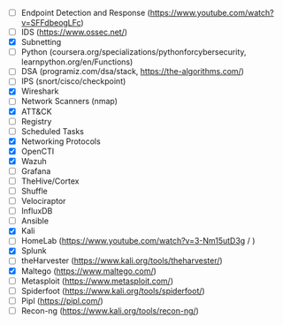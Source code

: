 - [ ] Endpoint Detection and Response (https://www.youtube.com/watch?v=SFFdbeogLFc)
- [ ] IDS (https://www.ossec.net/)
- [x] Subnetting
- [ ] Python (coursera.org/specializations/pythonforcybersecurity, learnpython.org/en/Functions)
- [ ] DSA (programiz.com/dsa/stack, https://the-algorithms.com/)
- [ ] IPS (snort/cisco/checkpoint)
- [x] Wireshark
- [ ] Network Scanners (nmap)
- [x] ATT&CK
- [ ] Registry
- [ ] Scheduled Tasks
- [x] Networking Protocols
- [x] OpenCTI
- [x] Wazuh
- [ ] Grafana
- [ ] TheHive/Cortex
- [ ] Shuffle
- [ ] Velociraptor
- [ ] InfluxDB
- [ ] Ansible
- [x] Kali
- [ ] HomeLab (https://www.youtube.com/watch?v=3-Nm15utD3g / )
- [x] Splunk
- [ ] theHarvester (https://www.kali.org/tools/theharvester/)
- [x] Maltego (https://www.maltego.com/)
- [ ] Metasploit (https://www.metasploit.com/)
- [ ] Spiderfoot (https://www.kali.org/tools/spiderfoot/)
- [ ] Pipl (https://pipl.com/)
- [ ] Recon-ng (https://www.kali.org/tools/recon-ng/)